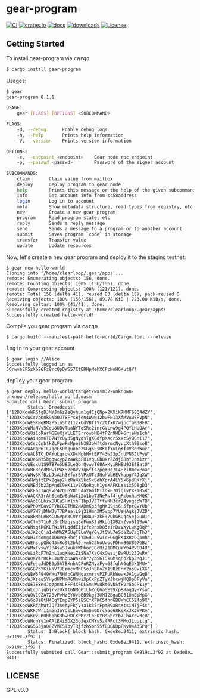 # gear-program

[![CI][ci1]][ci2]
[![crates.io][c1]][c2]
[![docs][docs1]][docs2]
[![downloads][d1]][d2]
[![License][l1]][l2]

[c1]: https://img.shields.io/crates/v/gear-program.svg
[c2]: https://crates.io/crates/gear-program

[ci1]: https://github.com/clearloop/gear-program/workflows/CI/badge.svg
[ci2]: https://github.com/clearloop/gear-program/actions/workflows/CI.yaml

[docs1]: https://img.shields.io/badge/current-docs-brightgreen.svg
[docs2]: https://docs.rs/gear-program/

[d1]: https://img.shields.io/crates/d/gear-program.svg
[d2]: https://crates.io/crates/gear-program

[l1]: https://img.shields.io/badge/License-GPL%203.0-success
[l2]: https://github.com/clearloop/gear-program/blob/master/LICENSE


## Getting Started

To install gear-program via <kbd>cargo</kbd>

```sh
$ cargo install gear-program
```

Usages:

```sh
$ gear 
gear-program 0.1.1

USAGE:
    gear [FLAGS] [OPTIONS] <SUBCOMMAND>

FLAGS:
    -d, --debug      Enable debug logs
    -h, --help       Prints help information
    -V, --version    Prints version information

OPTIONS:
    -e, --endpoint <endpoint>    Gear node rpc endpoint
    -p, --passwd <passwd>        Password of the signer account

SUBCOMMANDS:
    claim       Claim value from mailbox
    deploy      Deploy program to gear node
    help        Prints this message or the help of the given subcommand(s)
    info        Get account info from ss58address
    login       Log in to account
    meta        Show metadata structure, read types from registry, etc
    new         Create a new gear program
    program     Read program state, etc
    reply       Sends a reply message
    send        Sends a message to a program or to another account
    submit      Saves program `code` in storage
    transfer    Transfer value
    update      Update resources
```

Now, let's create a <kbd>new</kbd> gear program and deploy it to the staging testnet.

```
$ gear new hello-world
Cloning into '/home/clearloop/.gear/apps'...
remote: Enumerating objects: 156, done.
remote: Counting objects: 100% (156/156), done.
remote: Compressing objects: 100% (121/121), done.
remote: Total 156 (delta 41), reused 83 (delta 15), pack-reused 0
Receiving objects: 100% (156/156), 89.78 KiB | 723.00 KiB/s, done.
Resolving deltas: 100% (41/41), done.
Successfully created registry at /home/clearloop/.gear/apps!
Successfully created hello-world!
```

Compile you gear program via <kbd>cargo</kbd>

```
$ cargo build --manifest-path hello-world/Cargo.toml --release
```

<kbd>login</kbd> to your gear account

```
$ gear login //Alice
Successfully logged in as 5GrwvaEF5zXb26Fz9rcQpDWS57CtERHpNehXCPcNoHGKutQY!
```

<kbd>deploy</kbd> your gear program

```
$ gear deploy hello-world/target/wasm32-unknown-unknown/release/hello_world.wasm
Submited call Gear::submit_program
        Status: Broadcast( ["12D3KooWRGfgDJMYJm6zZeQyhum1gdCjQNpx2KXiK7MMF68Q4dZY", "12D3KooWCrVbKnk9NbQJT8Frs8jen4WwN12bwFN13XfMVAw7PVpN", "12D3KooWESKNqBMzP5in5h211zxUdVBT1Yr2tfxD7wjpcfaR3BF8", "12D3KooWMaNVy5CcU8UBvTaaNYTqSRc2inrGVLnw9g4PQYiHUQAr", "12D3KooWQi1oRarMGEuXjWLLETErrowbHB4fPZn9HDk6rjeMa1ch", "12D3KooWAiHom6TQ7NYcQyd5gNyqsTgXGdfpKXorSxxcSyBGni17", "12D3KooWCszCnbfkZLFpwFmMpeSN383oMftdYrmcNyucXth99soB", "12D3KooWAdgN6TL7qeEKDdquonezGGg6EsRKofYuLqKfJV3dRWuc", "12D3KooWAL8TCjDAYuLqrowXDxHpbHvtERY43wJ3pJnUPNSJtPyW", "12D3KooWDa6MYSbgqwcypZzaWkpFU1VqLGb8xrZZdj68nYJnm1zr", "12D3KooWEcxU1S9TB7o5U85LeQbrQvwvT68AxKyiRHEU93EfEatU", "12D3KooWBF3qedMHwiP4XS2eRVV7g6ffsZpgXRc7L48ziRmexPoa", "12D3KooWHvSKfBzLJsAih3YfxrBVPxUTzJHuhVbHEVkapgY4JqXW", "12D3KooWHWgttEPxZgap2HzRa4X5kcSxBdhXprA4LY5x6pdRKrXj", "12D3KooWNEd5b23pMndC9xK11v7CNoRquh1yeXAFKLYsix5D8gD3", "12D3KooWKEhJTAg9vP42QUGV81LAaYGmfMTiDxE7DiQivPXZ185R", "12D3KooWACXR3rAh6cmEw6aWaCi2o1bpT3NeRwf4jgRcbnhaMMQK", "12D3KooWAoCGLbzx8UCuSHm1xhF1bpJVJTftvKM3cr24yngcpW7B", "12D3KooWPhQWEavGFYhCGDTMR2NADmKp3fgNXQ9js6H5fpr8vYUb", "12D3KooWP7W7jDMWJyT7BAeajL9j21Hmn2M5vpp7YUsNAqkjJVZD", "12D3KooWBkMbLRBsCUGVpr3CVrrjB8AuFXkF32UbGKUqc5ejGuW1", "12D3KooWCfm5T1uRq3rCNzqjsq3eFwu8fjHkUo1XBZmZvo611BwA", "12D3KooWNsqtRGKLFWiNfLqddE1jzfc9nxD83YirDzVXyLwKgQqP", "12D3KooWJK2qCja1xWMhZAGUqTELoVqYGyJt5WL7eSdeZw7agTh3", "12D3KooWH7cbomg41DuVqFBbcj1Yx6dJL5wicFUGgkK4XBzCQpmh", "12D3KooWEhsupQWc43mRo9t2bA9rymhC3NuUwbgFDhmBGU867GBz", "12D3KooWMxTvswYJB4swSJxukkWM6orJGcRi21DMCuWYb4PVGD4R", "12D3KooWLiRcF7hZnL1aqXNeiZiSNa7KaC4xGwsijBwRUi23GwRv", "12D3KooWQKV4rRCkLJuMnq6aWnknhr2ybS6T5kGMsqho2kpJMqJ1", "12D3KooWFejqJdDE9p5A7BXnhACFuRZNvaFym68fghN6qE3k1MUv", "12D3KooWGBV5YKikNV7JErmcvMhESoJnE8oZK1SBzFnm2osQviXG", "12D3KooWBW6F949rHu7NHfbCWNHqaxmrsvPZPURbWewkJA1gvGqB", "12D3KooWJXseuSYHydHPNmRGMnwiXpCxPpZTyYJkcwjMQDpDFyVa", "12D3KooWE7E8e4JozpnnLFFF4XFDLSm4Ww8kt6VNSfFvr5oCP11y", "12D3KooWLqJhjqbjrvzUxTtGNMg61LbZgQ6a5E59xpBRagQyHYsw", "12D3KooWQV1CZAT28vPvMzEYUvbBB9kgj3UM12BgaBC51UnEpMpG", "12D3KooWGoBi8tH4CqYEmpEYP5iBSCfXFKC5fhnGB8WnCC524o9X", "12D3KooWKRfahWtJQ73AeAyFkjVYa1k35rFpmk9aR4XtsiMTjF4s", "12D3KooWRFJWri1m5n3nYgsLEwwq8mSmGDrcY5o68ksXx3KJWPKn", "12D3KooWKPvLRDRbphK3bwHDCKPMrrLoFKYBsSbrYb7LhAYow3cB", "12D3KooWHcnYy1nAAtE4iSDX23oJexCMYs5z4RRct3MMoJLuuitg", "12D3KooWG5G3jaQ8ZVMCSTbyTRjfzhSpn55f8DGKDpFKvU4A3SPQ"] )
        Status: InBlock( block_hash: 0xde8e…9411, extrinsic_hash: 0x919c…3f92 )
        Status: Finalized( block_hash: 0xde8e…9411, extrinsic_hash: 0x919c…3f92 )
Successfully submited call Gear::submit_program 0x919c…3f92 at 0xde8e…9411!
```

## LICENSE

GPL v3.0

